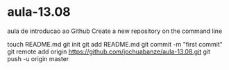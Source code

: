 aula-13.08
==========

aula de introducao ao Github
Create a new repository on the command line

touch README.md
git init
git add README.md
git commit -m "first commit"
git remote add origin https://github.com/jochuabanze/aula-13.08.git
git push -u origin master
